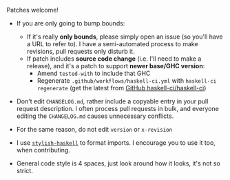 Patches welcome!

- If you are only going to bump bounds:
  - If it's really **only bounds**, please simply open an issue (so you'll have a URL to refer to). I have a semi-automated process to make revisions, pull requests only disturb it.
  - If patch includes **source code change** (i.e. I'll need to make a release), and it's a patch to support **newer base/GHC version**:
    - Amend `tested-with` to include that GHC
    - Regenerate `.github/workflows/haskell-ci.yml` with `haskell-ci regenerate` (get the latest from [GitHub haskell-ci/haskell-ci](https://github.com/haskell-ci/haskell-ci))

- Don't edit `CHANGELOG.md`, rather include a copyable entry in your pull request description. I often process pull requests in bulk, and everyone editing the `CHANGELOG.md` causes unnecessary conflicts.
- For the same reason, do not edit `version` or `x-revision`

- I use [`stylish-haskell`](https://github.com/jaspervdj/stylish-haskell) to format imports. I encourage you to use it too, when contributing.
- General code style is 4 spaces, just look around how it looks, it's not so strict.
